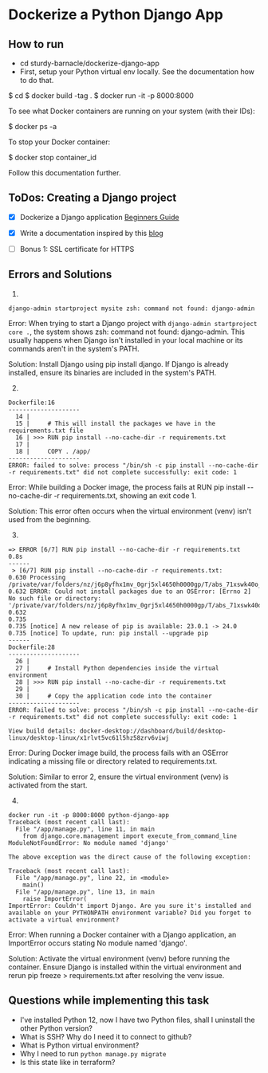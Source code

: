 # Dockerize a Python Django App

## How to run

- cd sturdy-barnacle/dockerize-django-app
- First, setup your Python virtual env locally. See the documentation how to do that.

$ cd <dockerize-django-app name>
$ docker build -tag <python-django-app or containerName> . 
$ docker run -it -p 8000:8000 <python-django-app or containerName>


To see what Docker containers are running on your system (with their IDs):

$ docker ps -a

To stop your Docker container:

$ docker stop container_id


Follow this documentation further.



## ToDos: Creating a Django project

- [x] Dockerize a Django application [Beginners Guide](https://www.youtube.com/watch?v=W5Ov0H7E_o4&list=PLOLrQ9Pn6cazCfL7v4CdaykNoWMQymM_C&index=1)
- [x] Write a documentation inspired by this [blog](https://dockerize.io/guides/python-django-guide)
- [ ] Bonus 1: SSL certificate for HTTPS


## Errors and Solutions

1. 
`django-admin startproject mysite
zsh: command not found: django-admin`

Error: When trying to start a Django project with `django-admin startproject core .`, the system shows zsh: command not found: django-admin. This usually happens when Django isn't installed in your local machine or its commands aren't in the system's PATH.

Solution: Install Django using pip install django. If Django is already installed, ensure its binaries are included in the system's PATH.


2.
```
Dockerfile:16
--------------------
  14 |     
  15 |     # This will install the packages we have in the requirements.txt file
  16 | >>> RUN pip install --no-cache-dir -r requirements.txt
  17 |     
  18 |     COPY . /app/
--------------------
ERROR: failed to solve: process "/bin/sh -c pip install --no-cache-dir -r requirements.txt" did not complete successfully: exit code: 1
```

Error: While building a Docker image, the process fails at RUN pip install --no-cache-dir -r requirements.txt, showing an exit code 1.

Solution: This error often occurs when the virtual environment (venv) isn't used from the beginning.


3.
```
=> ERROR [6/7] RUN pip install --no-cache-dir -r requirements.txt                                                    0.8s
------                                                                                                                     
 > [6/7] RUN pip install --no-cache-dir -r requirements.txt:                                                               
0.630 Processing /private/var/folders/nz/j6p8yfhx1mv_0grj5xl4650h0000gp/T/abs_71xswk40o_/croot/aiobotocore_1682537536268/work                                                                                                                         
0.632 ERROR: Could not install packages due to an OSError: [Errno 2] No such file or directory: '/private/var/folders/nz/j6p8yfhx1mv_0grj5xl4650h0000gp/T/abs_71xswk40o_/croot/aiobotocore_1682537536268/work'
0.632 
0.735 
0.735 [notice] A new release of pip is available: 23.0.1 -> 24.0
0.735 [notice] To update, run: pip install --upgrade pip
------
Dockerfile:28
--------------------
  26 |     
  27 |     # Install Python dependencies inside the virtual environment
  28 | >>> RUN pip install --no-cache-dir -r requirements.txt
  29 |     
  30 |     # Copy the application code into the container
--------------------
ERROR: failed to solve: process "/bin/sh -c pip install --no-cache-dir -r requirements.txt" did not complete successfully: exit code: 1

View build details: docker-desktop://dashboard/build/desktop-linux/desktop-linux/x1rlvt5vc61l5hz58zrv6viwj
```


Error: During Docker image build, the process fails with an OSError indicating a missing file or directory related to requirements.txt.

Solution: Similar to error 2, ensure the virtual environment (venv) is activated from the start.

4. 
```
docker run -it -p 8000:8000 python-django-app
Traceback (most recent call last):
  File "/app/manage.py", line 11, in main
    from django.core.management import execute_from_command_line
ModuleNotFoundError: No module named 'django'

The above exception was the direct cause of the following exception:

Traceback (most recent call last):
  File "/app/manage.py", line 22, in <module>
    main()
  File "/app/manage.py", line 13, in main
    raise ImportError(
ImportError: Couldn't import Django. Are you sure it's installed and available on your PYTHONPATH environment variable? Did you forget to activate a virtual environment?
```

Error: When running a Docker container with a Django application, an ImportError occurs stating No module named 'django'.

Solution: Activate the virtual environment (venv) before running the container. Ensure Django is installed within the virtual environment and rerun pip freeze > requirements.txt after resolving the venv issue.


## Questions while implementing this task

- I've installed Python 12, now I have two Python files, shall I uninstall the other Python version?
- What is SSH? Why do I need it to connect to github?
- What is Python virtual environment?
- Why I need to run `python manage.py migrate`
- Is this state like in terraform?

